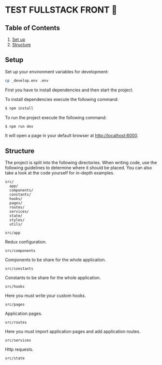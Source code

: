 #  TEST FULLSTACK FRONT 🚀

## Table of Contents

1. [Set up](#setup)
1. [Structure](#structure)

## Setup

Set up your environment variables for development:

```sh
cp _develop.env .env
```

First you have to install dependencies and then start the project.

To install dependencies execute the following command:

```sh
$ npm install
```

To run the project execute the following command:

```sh
$ npm run dev
```

It will open a page in your default browser at [http://localhost:6000](http://localhost:6000).

## Structure

The project is split into the following directories. When writing code, use the following guidelines to determine where it should be placed. You can also take a look at the code yourself for in-depth examples.

```
src/
  app/
  components/
  constants/
  hooks/
  pages/
  routes/
  services/
  state/
  styles/
  utils/
```

`src/app`

Redux configuration.

`src/components`

Components to be share for the whole application.

`src/constants`

Constants to be share for the whole application.

`src/hooks`

Here you must write your custom hooks.

`src/pages`

Application pages.

`src/routes`

Here you must import application pages and add application routes.

`src/services`

Http requests.

`src/state`
